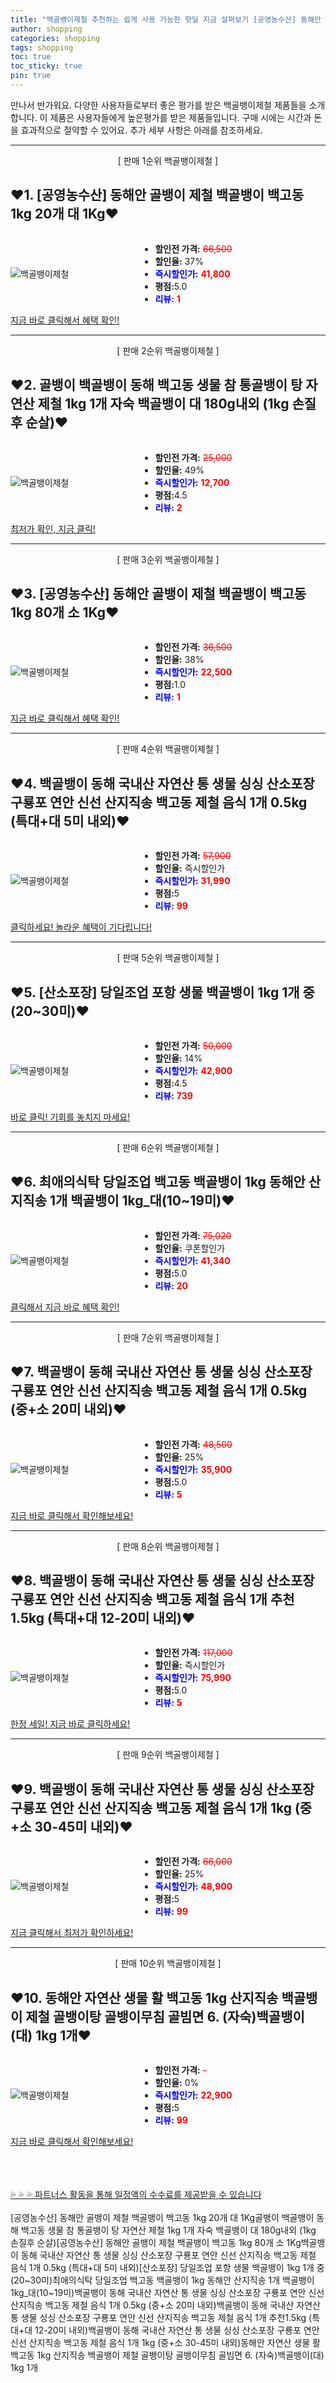 ```yaml
---
title: "백골뱅이제철 추천하는 쉽게 사용 가능한 핫딜 지금 살펴보기 [공영농수산] 동해안 골뱅이 제철 백골뱅이"
author: shopping
categories: shopping
tags: shopping
toc: true
toc_sticky: true
pin: true
---
```

만나서 반가워요. 다양한 사용자들로부터 좋은 평가를 받은 백골뱅이제철 제품들을 소개합니다. 이 제품은 사용자들에게 높은평가를 받은 제품들입니다. 구매 시에는 시간과 돈을 효과적으로 절약할 수 있어요. 추가 세부 사항은 아래를 참조하세요.

---
<p class="toplist" style="margin: 0 auto; display: block; width: fit-content;">[ 판매 1순위 백골뱅이제철 ]</p>

<h2><strong>❤️1. [공영농수산] 동해안 골뱅이 제철 백골뱅이 백고동 1kg 20개 대 1Kg❤️</strong></h2>

<div style="display: flex; align-items: center;">
    <div style="flex: 0.4;">
        <img src="https://thumbnail8.coupangcdn.com/thumbnails/remote/230x230ex/image/vendor_inventory/bbbb/b6329d2b6235f7e069cc239eaa89620c67bce181092b4ae33261755f1dd4.jpg" alt="백골뱅이제철" style="max-width: 100%;">
    </div>
    <div style="flex: 0.6; margin-left: 10px;">
        <ul>
            <li><strong>할인전 가격:</strong> <del style="color: red;">66,500</del></li>
            <li><strong>할인율:</strong> 37%</li>
            <li><span style='color:blue'><strong>즉시할인가:</strong></span> <span style='color:red'><strong>41,800</strong></span></li>
            <li><strong>평점:</strong>5.0</li>
            <li><span style='color:blue'><strong>리뷰:</strong></span> <span style='color:red'><strong>1</strong></span></li>
        </ul>
    </div>
</div>
<div class="center">
    <a href="https://selin100587.github.io?lptag=AF9450613&subid=githubio&pageKey=8180356381&traceid=V0-153&itemId=23006523008&vendorItemId=90040404512" class="myButton">
        지금 바로 클릭해서 혜택 확인!
    </a>
</div>


---
<p class="toplist" style="margin: 0 auto; display: block; width: fit-content;">[ 판매 2순위 백골뱅이제철 ]</p>

<h2><strong>❤️2. 골뱅이 백골뱅이 동해 백고동 생물 참 통골뱅이 탕 자연산 제철 1kg 1개 자숙 백골뱅이 대 180g내외 (1kg 손질후 순살)❤️</strong></h2>

<div style="display: flex; align-items: center;">
    <div style="flex: 0.4;">
        <img src="https://thumbnail6.coupangcdn.com/thumbnails/remote/230x230ex/image/vendor_inventory/a7d1/2fa18f93ce19047348bdfcd98bc18c726cc2fff36c319025270402832afa.jpg" alt="백골뱅이제철" style="max-width: 100%;">
    </div>
    <div style="flex: 0.6; margin-left: 10px;">
        <ul>
            <li><strong>할인전 가격:</strong> <del style="color: red;">25,000</del></li>
            <li><strong>할인율:</strong> 49%</li>
            <li><span style='color:blue'><strong>즉시할인가:</strong></span> <span style='color:red'><strong>12,700</strong></span></li>
            <li><strong>평점:</strong>4.5</li>
            <li><span style='color:blue'><strong>리뷰:</strong></span> <span style='color:red'><strong>2</strong></span></li>
        </ul>
    </div>
</div>
<div class="center">
    <a href="https://selin100587.github.io?lptag=AF9450613&subid=githubio&pageKey=8248596190&traceid=V0-153&itemId=23020081729&vendorItemId=90053868925" class="myButton">
        최저가 확인, 지금 클릭!
    </a>
</div>


---
<p class="toplist" style="margin: 0 auto; display: block; width: fit-content;">[ 판매 3순위 백골뱅이제철 ]</p>

<h2><strong>❤️3. [공영농수산] 동해안 골뱅이 제철 백골뱅이 백고동 1kg 80개 소 1Kg❤️</strong></h2>

<div style="display: flex; align-items: center;">
    <div style="flex: 0.4;">
        <img src="https://thumbnail10.coupangcdn.com/thumbnails/remote/230x230ex/image/vendor_inventory/1c94/530ed8cbb8a2de9331b6db4205ca7b0601d0ac2834dc73b400d09d99ed75.jpg" alt="백골뱅이제철" style="max-width: 100%;">
    </div>
    <div style="flex: 0.6; margin-left: 10px;">
        <ul>
            <li><strong>할인전 가격:</strong> <del style="color: red;">36,500</del></li>
            <li><strong>할인율:</strong> 38%</li>
            <li><span style='color:blue'><strong>즉시할인가:</strong></span> <span style='color:red'><strong>22,500</strong></span></li>
            <li><strong>평점:</strong>1.0</li>
            <li><span style='color:blue'><strong>리뷰:</strong></span> <span style='color:red'><strong>1</strong></span></li>
        </ul>
    </div>
</div>
<div class="center">
    <a href="https://selin100587.github.io?lptag=AF9450613&subid=githubio&pageKey=8115301033&traceid=V0-153&itemId=23006523013&vendorItemId=90040404537" class="myButton">
        지금 바로 클릭해서 혜택 확인!
    </a>
</div>


---
<p class="toplist" style="margin: 0 auto; display: block; width: fit-content;">[ 판매 4순위 백골뱅이제철 ]</p>

<h2><strong>❤️4. 백골뱅이 동해 국내산 자연산 통 생물 싱싱 산소포장 구룡포 연안 신선 산지직송 백고동 제철 음식 1개 0.5kg (특대+대 5미 내외)❤️</strong></h2>

<div style="display: flex; align-items: center;">
    <div style="flex: 0.4;">
        <img src="https://thumbnail10.coupangcdn.com/thumbnails/remote/230x230ex/image/vendor_inventory/383d/868b2d00814a57c90d424bbdd7c5c039b5c3afd025516f1ae9df9b467ae2.jpg" alt="백골뱅이제철" style="max-width: 100%;">
    </div>
    <div style="flex: 0.6; margin-left: 10px;">
        <ul>
            <li><strong>할인전 가격:</strong> <del style="color: red;">57,900</del></li>
            <li><strong>할인율:</strong> 즉시할인가</li>
            <li><span style='color:blue'><strong>즉시할인가:</strong></span> <span style='color:red'><strong>31,990</strong></span></li>
            <li><strong>평점:</strong>5</li>
            <li><span style='color:blue'><strong>리뷰:</strong></span> <span style='color:red'><strong>99</strong></span></li>
        </ul>
    </div>
</div>
<div class="center">
    <a href="https://selin100587.github.io?lptag=AF9450613&subid=githubio&pageKey=8209007863&traceid=V0-153&itemId=23556737668&vendorItemId=90125245648" class="myButton">
        클릭하세요! 놀라운 혜택이 기다립니다!
    </a>
</div>


---
<p class="toplist" style="margin: 0 auto; display: block; width: fit-content;">[ 판매 5순위 백골뱅이제철 ]</p>

<h2><strong>❤️5. [산소포장] 당일조업 포항 생물 백골뱅이 1kg 1개 중(20~30미)❤️</strong></h2>

<div style="display: flex; align-items: center;">
    <div style="flex: 0.4;">
        <img src="https://thumbnail7.coupangcdn.com/thumbnails/remote/230x230ex/image/vendor_inventory/80c8/76304874de1f730011d69d65188b7befa16ca8274e5d9e6b75f632d083ef.jpg" alt="백골뱅이제철" style="max-width: 100%;">
    </div>
    <div style="flex: 0.6; margin-left: 10px;">
        <ul>
            <li><strong>할인전 가격:</strong> <del style="color: red;">50,000</del></li>
            <li><strong>할인율:</strong> 14%</li>
            <li><span style='color:blue'><strong>즉시할인가:</strong></span> <span style='color:red'><strong>42,900</strong></span></li>
            <li><strong>평점:</strong>4.5</li>
            <li><span style='color:blue'><strong>리뷰:</strong></span> <span style='color:red'><strong>739</strong></span></li>
        </ul>
    </div>
</div>
<div class="center">
    <a href="https://selin100587.github.io?lptag=AF9450613&subid=githubio&pageKey=7260691503&traceid=V0-153&itemId=18492930882&vendorItemId=87503102381" class="myButton">
        바로 클릭! 기회를 놓치지 마세요!
    </a>
</div>


---
<p class="toplist" style="margin: 0 auto; display: block; width: fit-content;">[ 판매 6순위 백골뱅이제철 ]</p>

<h2><strong>❤️6. 최애의식탁 당일조업 백고동 백골뱅이 1kg 동해안 산지직송 1개 백골뱅이 1kg_대(10~19미)❤️</strong></h2>

<div style="display: flex; align-items: center;">
    <div style="flex: 0.4;">
        <img src="https://thumbnail6.coupangcdn.com/thumbnails/remote/230x230ex/image/vendor_inventory/9b5e/d31029d72ddba8c1106e2ce52953835cf207b2630683571140942c602fca.png" alt="백골뱅이제철" style="max-width: 100%;">
    </div>
    <div style="flex: 0.6; margin-left: 10px;">
        <ul>
            <li><strong>할인전 가격:</strong> <del style="color: red;">75,020</del></li>
            <li><strong>할인율:</strong> 쿠폰할인가</li>
            <li><span style='color:blue'><strong>즉시할인가:</strong></span> <span style='color:red'><strong>41,340</strong></span></li>
            <li><strong>평점:</strong>5.0</li>
            <li><span style='color:blue'><strong>리뷰:</strong></span> <span style='color:red'><strong>20</strong></span></li>
        </ul>
    </div>
</div>
<div class="center">
    <a href="https://selin100587.github.io?lptag=AF9450613&subid=githubio&pageKey=8248639506&traceid=V0-153&itemId=22282250141&vendorItemId=89327854432" class="myButton">
        클릭해서 지금 바로 혜택 확인!
    </a>
</div>


---
<p class="toplist" style="margin: 0 auto; display: block; width: fit-content;">[ 판매 7순위 백골뱅이제철 ]</p>

<h2><strong>❤️7. 백골뱅이 동해 국내산 자연산 통 생물 싱싱 산소포장 구룡포 연안 신선 산지직송 백고동 제철 음식 1개 0.5kg (중+소 20미 내외)❤️</strong></h2>

<div style="display: flex; align-items: center;">
    <div style="flex: 0.4;">
        <img src="https://thumbnail9.coupangcdn.com/thumbnails/remote/230x230ex/image/vendor_inventory/8fec/15173b28089972a7337a51dfb78da853a95ad9a2fd2c4d5ab25a33637a8f.jpg" alt="백골뱅이제철" style="max-width: 100%;">
    </div>
    <div style="flex: 0.6; margin-left: 10px;">
        <ul>
            <li><strong>할인전 가격:</strong> <del style="color: red;">48,500</del></li>
            <li><strong>할인율:</strong> 25%</li>
            <li><span style='color:blue'><strong>즉시할인가:</strong></span> <span style='color:red'><strong>35,900</strong></span></li>
            <li><strong>평점:</strong>5.0</li>
            <li><span style='color:blue'><strong>리뷰:</strong></span> <span style='color:red'><strong>5</strong></span></li>
        </ul>
    </div>
</div>
<div class="center">
    <a href="https://selin100587.github.io?lptag=AF9450613&subid=githubio&pageKey=8209007971&traceid=V0-153&itemId=23556738799&vendorItemId=90125245661" class="myButton">
        지금 바로 클릭해서 확인해보세요!
    </a>
</div>


---
<p class="toplist" style="margin: 0 auto; display: block; width: fit-content;">[ 판매 8순위 백골뱅이제철 ]</p>

<h2><strong>❤️8. 백골뱅이 동해 국내산 자연산 통 생물 싱싱 산소포장 구룡포 연안 신선 산지직송 백고동 제철 음식 1개 추천1.5kg (특대+대 12-20미 내외)❤️</strong></h2>

<div style="display: flex; align-items: center;">
    <div style="flex: 0.4;">
        <img src="https://thumbnail9.coupangcdn.com/thumbnails/remote/230x230ex/image/vendor_inventory/8fec/15173b28089972a7337a51dfb78da853a95ad9a2fd2c4d5ab25a33637a8f.jpg" alt="백골뱅이제철" style="max-width: 100%;">
    </div>
    <div style="flex: 0.6; margin-left: 10px;">
        <ul>
            <li><strong>할인전 가격:</strong> <del style="color: red;">117,000</del></li>
            <li><strong>할인율:</strong> 즉시할인가</li>
            <li><span style='color:blue'><strong>즉시할인가:</strong></span> <span style='color:red'><strong>75,990</strong></span></li>
            <li><strong>평점:</strong>5.0</li>
            <li><span style='color:blue'><strong>리뷰:</strong></span> <span style='color:red'><strong>5</strong></span></li>
        </ul>
    </div>
</div>
<div class="center">
    <a href="https://selin100587.github.io?lptag=AF9450613&subid=githubio&pageKey=8209007971&traceid=V0-153&itemId=23556737666&vendorItemId=90125245674" class="myButton">
        한정 세일! 지금 바로 클릭하세요!
    </a>
</div>


---
<p class="toplist" style="margin: 0 auto; display: block; width: fit-content;">[ 판매 9순위 백골뱅이제철 ]</p>

<h2><strong>❤️9. 백골뱅이 동해 국내산 자연산 통 생물 싱싱 산소포장 구룡포 연안 신선 산지직송 백고동 제철 음식 1개 1kg (중+소 30-45미 내외)❤️</strong></h2>

<div style="display: flex; align-items: center;">
    <div style="flex: 0.4;">
        <img src="https://thumbnail10.coupangcdn.com/thumbnails/remote/230x230ex/image/vendor_inventory/69e7/80630665752d3ca5f1d2f733e97fe70c91961bd3318755b957daf1d7eea6.jpg" alt="백골뱅이제철" style="max-width: 100%;">
    </div>
    <div style="flex: 0.6; margin-left: 10px;">
        <ul>
            <li><strong>할인전 가격:</strong> <del style="color: red;">66,000</del></li>
            <li><strong>할인율:</strong> 25%</li>
            <li><span style='color:blue'><strong>즉시할인가:</strong></span> <span style='color:red'><strong>48,900</strong></span></li>
            <li><strong>평점:</strong>5</li>
            <li><span style='color:blue'><strong>리뷰:</strong></span> <span style='color:red'><strong>99</strong></span></li>
        </ul>
    </div>
</div>
<div class="center">
    <a href="https://selin100587.github.io?lptag=AF9450613&subid=githubio&pageKey=8131252071&traceid=V0-153&itemId=23556738429&vendorItemId=90125245619" class="myButton">
        지금 클릭해서 최저가 확인하세요!
    </a>
</div>


---
<p class="toplist" style="margin: 0 auto; display: block; width: fit-content;">[ 판매 10순위 백골뱅이제철 ]</p>

<h2><strong>❤️10. 동해안 자연산 생물 활 백고동 1kg 산지직송 백골뱅이 제철 골뱅이탕 골뱅이무침 골빔면 6. (자숙)백골뱅이(대) 1kg 1개❤️</strong></h2>

<div style="display: flex; align-items: center;">
    <div style="flex: 0.4;">
        <img src="https://thumbnail7.coupangcdn.com/thumbnails/remote/230x230ex/image/vendor_inventory/53a8/3248b3f269840a4238974c7a7c03e8ae8b5fa181b76935c9f885afec320c.jpg" alt="백골뱅이제철" style="max-width: 100%;">
    </div>
    <div style="flex: 0.6; margin-left: 10px;">
        <ul>
            <li><strong>할인전 가격:</strong> <del style="color: red;">-</del></li>
            <li><strong>할인율:</strong> 0%</li>
            <li><span style='color:blue'><strong>즉시할인가:</strong></span> <span style='color:red'><strong>22,900</strong></span></li>
            <li><strong>평점:</strong>5</li>
            <li><span style='color:blue'><strong>리뷰:</strong></span> <span style='color:red'><strong>99</strong></span></li>
        </ul>
    </div>
</div>
<div class="center">
    <a href="https://selin100587.github.io?lptag=AF9450613&subid=githubio&pageKey=8249178915&traceid=V0-153&itemId=14403466991&vendorItemId=81647530016" class="myButton">
        지금 바로 클릭해서 확인해보세요!
    </a>
</div>

<br><br><br>[💦 💦 💦 파트너스 활동을 통해 일정액의 수수료를 제공받을 수 있습니다](https://link.coupang.com/a/bcpT2c)<br><br>[공영농수산] 동해안 골뱅이 제철 백골뱅이 백고동 1kg 20개 대 1Kg골뱅이 백골뱅이 동해 백고동 생물 참 통골뱅이 탕 자연산 제철 1kg 1개 자숙 백골뱅이 대 180g내외 (1kg 손질후 순살)[공영농수산] 동해안 골뱅이 제철 백골뱅이 백고동 1kg 80개 소 1Kg백골뱅이 동해 국내산 자연산 통 생물 싱싱 산소포장 구룡포 연안 신선 산지직송 백고동 제철 음식 1개 0.5kg (특대+대 5미 내외)[산소포장] 당일조업 포항 생물 백골뱅이 1kg 1개 중(20~30미)최애의식탁 당일조업 백고동 백골뱅이 1kg 동해안 산지직송 1개 백골뱅이 1kg_대(10~19미)백골뱅이 동해 국내산 자연산 통 생물 싱싱 산소포장 구룡포 연안 신선 산지직송 백고동 제철 음식 1개 0.5kg (중+소 20미 내외)백골뱅이 동해 국내산 자연산 통 생물 싱싱 산소포장 구룡포 연안 신선 산지직송 백고동 제철 음식 1개 추천1.5kg (특대+대 12-20미 내외)백골뱅이 동해 국내산 자연산 통 생물 싱싱 산소포장 구룡포 연안 신선 산지직송 백고동 제철 음식 1개 1kg (중+소 30-45미 내외)동해안 자연산 생물 활 백고동 1kg 산지직송 백골뱅이 제철 골뱅이탕 골뱅이무침 골빔면 6. (자숙)백골뱅이(대) 1kg 1개